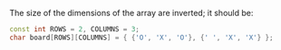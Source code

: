 The size of the dimensions of the array are inverted; it should be:

```cpp
const int ROWS = 2, COLUMNS = 3;
char board[ROWS][COLUMNS] = { {'O', 'X', 'O'}, {' ', 'X', 'X'} };
```

